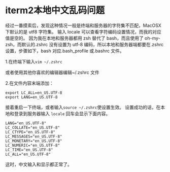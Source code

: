 # iterm2本地中文乱码问题

经过一番摸索后，发现这种情况一般是终端和服务器的字符集不匹配，MacOSX 下默认的是 utf8 字符集。
 输入 locale 可以查看字符编码设置情况，而我的对应值是空的。
 因为我在本地和服务器都用 zsh 替代了 bash，而且使用了 oh-my-zsh，而默认的.zshrc 没有设置为 utf-8 编码，所以本地和服务器端都要在.zshrc 设置，步骤如下，bash 对应.bash_profile 或.bashrc 文件。

1.在终端下输入`vim ~/.zshrc`

或者使用其他你喜欢的编辑器编辑~/.zshrc 文件

2.在文件内容末端添加：

```
export LC_ALL=en_US.UTF-8
export LANG=en_US.UTF-8
```

接着重启一下终端，或者输入`source ~/.zshrc`使设置生效。
 设置成功的话，在本地和登录到服务器输入 `locale` 回车会显示下面内容。

```
LANG="en_US.UTF-8"
LC_COLLATE="en_US.UTF-8"
LC_CTYPE="en_US.UTF-8"
LC_MESSAGES="en_US.UTF-8"
LC_MONETARY="en_US.UTF-8"
LC_NUMERIC="en_US.UTF-8"
LC_TIME="en_US.UTF-8"
LC_ALL="en_US.UTF-8"
```

这时，中文输入和显示都正常了。